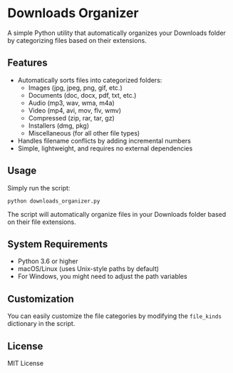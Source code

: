 # Downloads Organizer

A simple Python utility that automatically organizes your Downloads folder by categorizing files based on their extensions.

## Features

- Automatically sorts files into categorized folders:
  - Images (jpg, jpeg, png, gif, etc.)
  - Documents (doc, docx, pdf, txt, etc.)
  - Audio (mp3, wav, wma, m4a)
  - Video (mp4, avi, mov, flv, wmv)
  - Compressed (zip, rar, tar, gz)
  - Installers (dmg, pkg)
  - Miscellaneous (for all other file types)
- Handles filename conflicts by adding incremental numbers
- Simple, lightweight, and requires no external dependencies

## Usage

Simply run the script:

```
python downloads_organizer.py
```

The script will automatically organize files in your Downloads folder based on their file extensions.

## System Requirements

- Python 3.6 or higher
- macOS/Linux (uses Unix-style paths by default)
- For Windows, you might need to adjust the path variables

## Customization

You can easily customize the file categories by modifying the `file_kinds` dictionary in the script.

## License

MIT License
